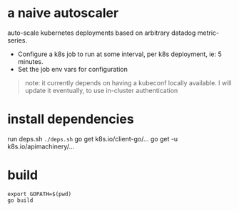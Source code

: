 # a naive autoscaler
auto-scale kubernetes deployments based on arbitrary datadog metric-series.

- Configure a k8s job to run at some interval, per k8s deployment, ie: 5 minutes.
- Set the job env vars for configuration

> note: it currently depends on having a kubeconf locally available.
> I will update it eventually, to use in-cluster authentication

# install dependencies
run deps.sh
`./deps.sh`
go get k8s.io/client-go/...
go get -u k8s.io/apimachinery/...


# build
```
export GOPATH=$(pwd)
go build
```
